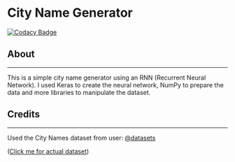 # City Name Generator

[![Codacy Badge](https://api.codacy.com/project/badge/Grade/808164f64fd646c18f0f562f5e89f9cb)](https://app.codacy.com/manual/elementzprojects/CityNameGenerator?utm_source=github.com&utm_medium=referral&utm_content=elementzprojects/CityNameGenerator&utm_campaign=Badge_Grade_Dashboard)

## About
***
This is a simple city name generator using an RNN (Recurrent Neural Network). I used Keras to create the neural network, NumPy to prepare the data and more libraries to manipulate the dataset.

## Credits
***
Used the City Names dataset from user: [@datasets](https://github.com/datasets)

([Click me for actual dataset](https://github.com/datasets/world-cities/blob/master/data/world-cities.csv))
